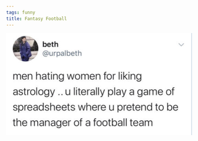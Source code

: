 ```yaml
---
tags: funny
title: Fantasy Football
---
```


![fantasyfootball](https://raw.githubusercontent.com/muneer78/muneer78.github.io/master/images/fantasyfootball.png)
